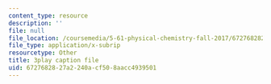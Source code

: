 ```yaml
---
content_type: resource
description: ''
file: null
file_location: /coursemedia/5-61-physical-chemistry-fall-2017/6727682827a2240acf508aacc4939501_BOryXuUMjI0.srt
file_type: application/x-subrip
resourcetype: Other
title: 3play caption file
uid: 67276828-27a2-240a-cf50-8aacc4939501
---
```

